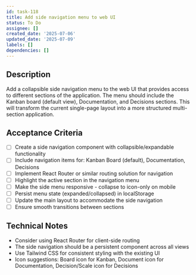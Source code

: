 ```yaml
---
id: task-118
title: Add side navigation menu to web UI
status: To Do
assignee: []
created_date: '2025-07-06'
updated_date: '2025-07-09'
labels: []
dependencies: []
---
```


## Description

Add a collapsible side navigation menu to the web UI that provides access to different sections of the application. The menu should include the Kanban board (default view), Documentation, and Decisions sections. This will transform the current single-page layout into a more structured multi-section application.

## Acceptance Criteria

- [ ] Create a side navigation component with collapsible/expandable functionality
- [ ] Include navigation items for: Kanban Board (default), Documentation, Decisions
- [ ] Implement React Router or similar routing solution for navigation
- [ ] Highlight the active section in the navigation menu
- [ ] Make the side menu responsive - collapse to icon-only on mobile
- [ ] Persist menu state (expanded/collapsed) in localStorage
- [ ] Update the main layout to accommodate the side navigation
- [ ] Ensure smooth transitions between sections

## Technical Notes

- Consider using React Router for client-side routing
- The side navigation should be a persistent component across all views
- Use Tailwind CSS for consistent styling with the existing UI
- Icon suggestions: Board icon for Kanban, Document icon for Documentation, Decision/Scale icon for Decisions
